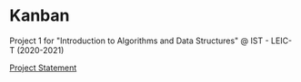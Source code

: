 # Kanban
Project 1 for "Introduction to Algorithms and Data Structures" @ IST - LEIC-T (2020-2021)

[Project Statement](docs/ENUNCIADO.md)
